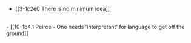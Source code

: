 - [[3-1c2e0 There is no minimum idea]]
<br>
- [[10-1b4.1 Peirce - One needs 'interpretant' for language to get off the ground]]
